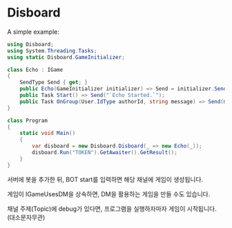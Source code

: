 # Disboard

A simple example:

```csharp
using Disboard;
using System.Threading.Tasks;
using static Disboard.GameInitializer;

class Echo : IGame
{
    SendType Send { get; }
    public Echo(GameInitializer initializer) => Send = initializer.Send;
    public Task Start() => Send("`Echo Started.`");
    public Task OnGroup(User.IdType authorId, string message) => Send(message);
}

class Program
{
    static void Main()
    {
        var disboard = new Disboard.Disboard(_ => new Echo(_));
        disboard.Run("TOKEN").GetAwaiter().GetResult();
    }
}
```

서버에 봇을 추가한 뒤, BOT start를 입력하면 해당 채널에 게임이 생성됩니다.

게임이 IGameUsesDM을 상속하면, DM을 활용하는 게임을 만들 수도 있습니다.

채널 주제(Topic)에 debug가 있다면, 프로그램을 실행하자마자 게임이 시작됩니다. (대소문자무관)
